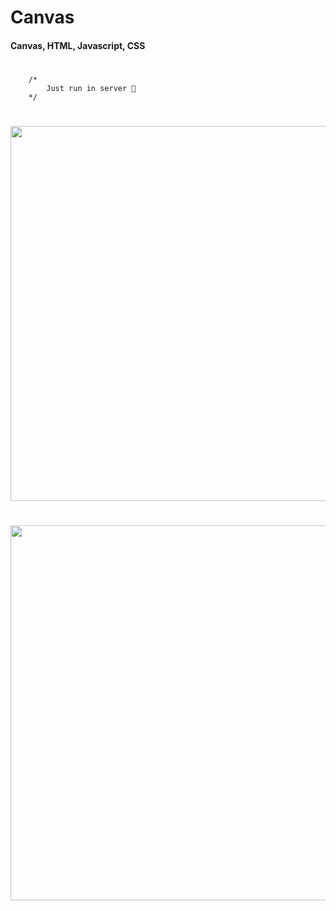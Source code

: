 # Canvas

#### Canvas, HTML, Javascript, CSS
#
```JS
    /* 
        Just run in server 🥱
    */
```
#  
<p align="center" >
     <img width="600" heigth="600" src="https://res.cloudinary.com/damjgysop/image/upload/v1679803581/canvas/canvas_2_ciyvox.gif" target="_blank">
</p>

# 
<p align="center" >
     <img width="600" heigth="600" src="https://res.cloudinary.com/damjgysop/image/upload/v1679802943/canvas/first_canvas_udv7zj.gif" target="_blank">
</p>
